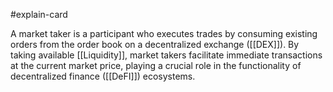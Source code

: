#explain-card 

A market taker is a participant who executes trades by consuming existing orders from the order book on a decentralized exchange ([[DEX]]). By taking available [[Liquidity]], market takers facilitate immediate transactions at the current market price, playing a crucial role in the functionality of decentralized finance ([[DeFI]]) ecosystems.